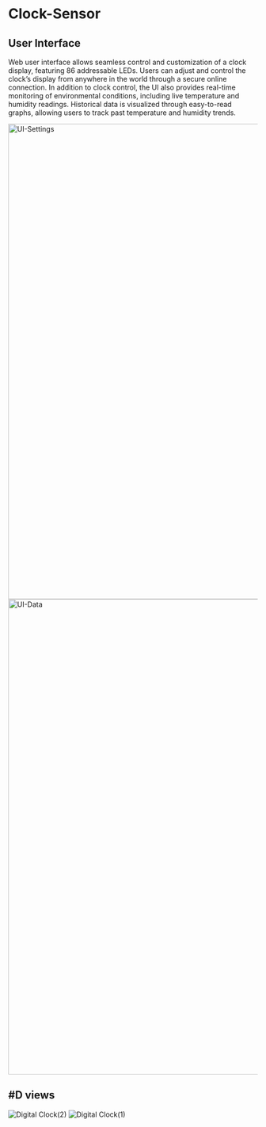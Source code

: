 # Clock-Sensor

## User Interface

Web user interface allows seamless control and customization of a clock display, featuring 86 addressable LEDs. Users can adjust and control the clock’s display from anywhere in the world through a secure online connection.
In addition to clock control, the UI also provides real-time monitoring of environmental conditions, including live temperature and humidity readings. Historical data is visualized through easy-to-read graphs, allowing users to track past temperature and humidity trends.

<img width="959" alt="UI-Settings" src="https://github.com/user-attachments/assets/019985b5-13c6-478c-97d5-cffb6b08f96e">
<img width="959" alt="UI-Data" src="https://github.com/user-attachments/assets/30d4f083-bf69-49ed-9f1f-15f71ddd5d40">

## #D views
![Digital Clock(2)](https://github.com/user-attachments/assets/5013a339-06e1-46d9-9d28-295cabee0275)
![Digital Clock(1)](https://github.com/user-attachments/assets/509eecde-7565-440d-946c-fba422f57d68)

